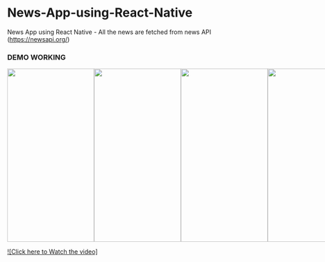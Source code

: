 # News-App-using-React-Native
News App using React Native - All the news are fetched from news API (https://newsapi.org/) 


### DEMO WORKING 
<div style="display:flex;justify-content:space-evenly;align-items:center;">

<img src="https://user-images.githubusercontent.com/54505967/103327208-a2eef680-4a79-11eb-9a4a-4b0cbec137fc.jpeg" data-canonical-src="https://user-images.githubusercontent.com/54505967/103327208-a2eef680-4a79-11eb-9a4a-4b0cbec137fc.jpeg" width="200" height="400" />

<img src="https://user-images.githubusercontent.com/54505967/103327209-a4202380-4a79-11eb-93c4-2881d3f15110.jpeg" data-canonical-src="https://user-images.githubusercontent.com/54505967/103327209-a4202380-4a79-11eb-93c4-2881d3f15110.jpeg" width="200" height="400" />


<img src="https://user-images.githubusercontent.com/54505967/103327210-a4b8ba00-4a79-11eb-87df-cad9b8043253.jpeg" data-canonical-src="https://user-images.githubusercontent.com/54505967/103327210-a4b8ba00-4a79-11eb-87df-cad9b8043253.jpeg" width="200" height="400" />


<img src="https://user-images.githubusercontent.com/54505967/103327211-a4b8ba00-4a79-11eb-8686-e742bfc9f9b2.jpeg" data-canonical-src="https://user-images.githubusercontent.com/54505967/103327211-a4b8ba00-4a79-11eb-8686-e742bfc9f9b2.jpeg" width="200" height="400" />



<img src="https://user-images.githubusercontent.com/54505967/103327212-a5515080-4a79-11eb-8ba8-52e6697b4860.jpeg" data-canonical-src="https://user-images.githubusercontent.com/54505967/103327212-a5515080-4a79-11eb-8ba8-52e6697b4860.jpeg" width="200" height="400" />


<img src="https://user-images.githubusercontent.com/54505967/103327213-a5515080-4a79-11eb-8489-5561700d4625.jpeg" data-canonical-src="https://user-images.githubusercontent.com/54505967/103327213-a5515080-4a79-11eb-8489-5561700d4625.jpeg" width="200" height="400" />


<img src="https://user-images.githubusercontent.com/54505967/103327215-a5e9e700-4a79-11eb-9c27-c9779e0e49cd.jpeg" data-canonical-src="https://user-images.githubusercontent.com/54505967/103327215-a5e9e700-4a79-11eb-9c27-c9779e0e49cd.jpeg" width="200" height="400" />


<img src="https://user-images.githubusercontent.com/54505967/103327216-a6827d80-4a79-11eb-822b-ba8cfdbc4b9b.jpeg" data-canonical-src="https://user-images.githubusercontent.com/54505967/103327216-a6827d80-4a79-11eb-822b-ba8cfdbc4b9b.jpeg" width="200" height="400" />

</div>

[![Click here to Watch the video]](https://user-images.githubusercontent.com/54505967/103325527-2e648980-4a72-11eb-9f4e-41a92763c4c7.mp4)


